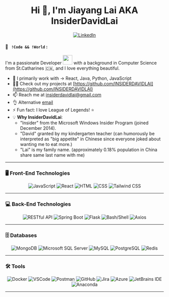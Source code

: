 <h1 align="center">Hi 👋, I'm Jiayang Lai AKA InsiderDavidLai</h1>
<p align="center">
  <a href="https://www.linkedin.com/in/insiderdavidlai/" target="blank">
    <img align="center" src="https://img.shields.io/badge/-LinkedIn-blue?style=flat&logo=linkedin&logoColor=white" alt="LinkedIn" />
  </a>
</p>

#### 👀 &nbsp; `!Code && !World` :

I'm a passionate Developer <img src="https://media.giphy.com/media/WUlplcMpOCEmTGBtBW/giphy.gif" width="30"> with a background in Computer Science from St.Catharines 🇨🇦, and I love everything beautiful.

- 🌱 I primarily work with → React, Java, Python, JavaScript
- 👨‍💻 Check out my projects at [https://github.com/INSIDERDAVIDLAI](https://github.com/INSIDERDAVIDLAI)
- 📫 Reach me at [insiderdavidlai@gmail.com](mailto:insiderdavidlai@gmail.com)
- 👌 Alternative [email](mailto:a.lai@alumni.utoronto.ca)
- ⚡ Fun fact: I love League of Legends! ⭐️
- 💡 **Why InsiderDavidLai**:
  - "Insider" from the Microsoft Windows Insider Program (joined December 2014).
  - "David" granted by my kindergarten teacher (can humorously be interpreted as "big appetite" in Chinese since everyone joked about wanting me to eat more.)
  - "Lai" is my family name. (approximately 0.18% population in China share same last name with me) 


---

### 🖥️ Front-End Technologies

<p align="center">
  <img src="https://img.shields.io/badge/JavaScript-F7DF1E?style=for-the-badge&logo=javascript&logoColor=black" alt="JavaScript" />
  <img src="https://img.shields.io/badge/React-61DAFB?style=for-the-badge&logo=react&logoColor=black" alt="React" />
  <img src="https://img.shields.io/badge/HTML-E34F26?style=for-the-badge&logo=html5&logoColor=white" alt="HTML" />
  <img src="https://img.shields.io/badge/CSS-1572B6?style=for-the-badge&logo=css3&logoColor=white" alt="CSS" />
  <img src="https://img.shields.io/badge/Tailwind_CSS-38B2AC?style=for-the-badge&logo=tailwindcss&logoColor=white" alt="Tailwind CSS" />
</p>

---

### 💻 Back-End Technologies

<p align="center">
  <img src="https://img.shields.io/badge/RESTful_API-25A4E3?style=for-the-badge&logo=api&logoColor=white" alt="RESTful API" />
  <img src="https://img.shields.io/badge/Spring_Boot-6DB33F?style=for-the-badge&logo=spring-boot&logoColor=white" alt="Spring Boot" />
  <img src="https://img.shields.io/badge/Flask-000000?style=for-the-badge&logo=flask&logoColor=white" alt="Flask" />
  <img src="https://img.shields.io/badge/Bash/Shell-4EAA25?style=for-the-badge&logo=gnu-bash&logoColor=white" alt="Bash/Shell" />
  <img src="https://img.shields.io/badge/Axios-5A29E4?style=for-the-badge&logo=axios&logoColor=white" alt="Axios" />
</p>

---

### 🗄️ Databases

<p align="center">
  <img src="https://img.shields.io/badge/MongoDB-47A248?style=for-the-badge&logo=mongodb&logoColor=white" alt="MongoDB" />
  <img src="https://img.shields.io/badge/Microsoft_SQL_Server-CC2927?style=for-the-badge&logo=microsoft&logoColor=white" alt="Microsoft SQL Server" />
  <img src="https://img.shields.io/badge/MySQL-4479A1?style=for-the-badge&logo=mysql&logoColor=white" alt="MySQL" />
  <img src="https://img.shields.io/badge/PostgreSQL-336791?style=for-the-badge&logo=postgresql&logoColor=white" alt="PostgreSQL" />
  <img src="https://img.shields.io/badge/Redis-DC382D?style=for-the-badge&logo=redis&logoColor=white" alt="Redis" />
  

</p>

---

### 🛠️ Tools

<p align="center">
  <img src="https://img.shields.io/badge/Docker-2496ED?style=for-the-badge&logo=docker&logoColor=white" alt="Docker" />
  <img src="https://img.shields.io/badge/VSCode-007ACC?style=for-the-badge&logo=visual-studio-code&logoColor=white" alt="VSCode" />
  <img src="https://img.shields.io/badge/Postman-FF6C37?style=for-the-badge&logo=postman&logoColor=white" alt="Postman" />
  <img src="https://img.shields.io/badge/GitHub-181717?style=for-the-badge&logo=github&logoColor=white" alt="GitHub" />
  <img src="https://img.shields.io/badge/Jira-0052CC?style=for-the-badge&logo=jira&logoColor=white" alt="Jira" />
  <img src="https://img.shields.io/badge/Azure-0089D6?style=for-the-badge&logo=azure&logoColor=white" alt="Azure" />
  <img src="https://img.shields.io/badge/JetBrains-000000?style=for-the-badge&logo=jetbrains&logoColor=white" alt="JetBrains IDE" />
  <img src="https://img.shields.io/badge/Anaconda-44A833?style=for-the-badge&logo=anaconda&logoColor=white" alt="Anaconda" />
</p>

---


